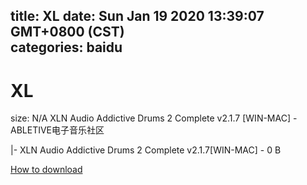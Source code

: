 
title: XL
date: Sun Jan 19 2020 13:39:07 GMT+0800 (CST)    
categories: baidu
---

# XL
size: N/A
 XLN Audio Addictive Drums 2 Complete v2.1.7 [WIN-MAC] -ABLETIVE电子音乐社区
 
|- XLN Audio Addictive Drums 2 Complete v2.1.7[WIN-MAC] - 0 B

[How to download](https://bpcam.bemobtrk.com/go/2ceec3aa-1ca2-46d6-b9ff-aaa5c184517c?jno=4376)